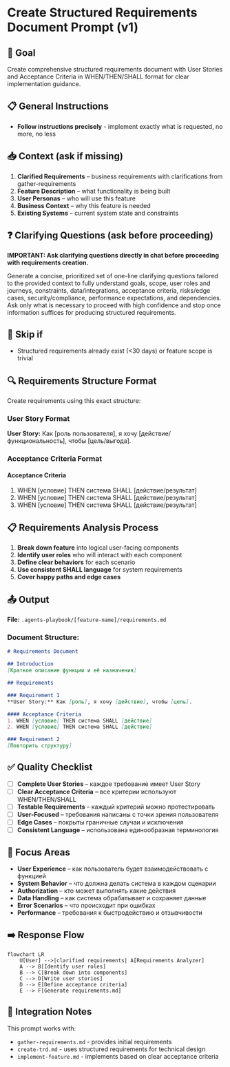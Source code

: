 # Create Structured Requirements Document Prompt (v1)

## 🎯 Goal
Create comprehensive structured requirements document with User Stories and Acceptance Criteria in WHEN/THEN/SHALL format for clear implementation guidance.

## 📋 General Instructions
- **Follow instructions precisely** - implement exactly what is requested, no more, no less

## 📥 Context (ask if missing)
1. **Clarified Requirements** – business requirements with clarifications from gather-requirements
2. **Feature Description** – what functionality is being built
3. **User Personas** – who will use this feature
4. **Business Context** – why this feature is needed
5. **Existing Systems** – current system state and constraints

## ❓ Clarifying Questions (ask before proceeding)
**IMPORTANT: Ask clarifying questions directly in chat before proceeding with requirements creation.**

Generate a concise, prioritized set of one-line clarifying questions tailored to the provided context to fully understand goals, scope, user roles and journeys, constraints, data/integrations, acceptance criteria, risks/edge cases, security/compliance, performance expectations, and dependencies. Ask only what is necessary to proceed with high confidence and stop once information suffices for producing structured requirements.

## 🚦 Skip if
- Structured requirements already exist (<30 days) or feature scope is trivial

## 🔍 Requirements Structure Format
Create requirements using this exact structure:

### User Story Format
**User Story:** Как [роль пользователя], я хочу [действие/функциональность], чтобы [цель/выгода].

### Acceptance Criteria Format
#### Acceptance Criteria
1. WHEN [условие] THEN система SHALL [действие/результат]
2. WHEN [условие] THEN система SHALL [действие/результат]
3. WHEN [условие] THEN система SHALL [действие/результат]

## 📋 Requirements Analysis Process
1. **Break down feature** into logical user-facing components
2. **Identify user roles** who will interact with each component
3. **Define clear behaviors** for each scenario
4. **Use consistent SHALL language** for system requirements
5. **Cover happy paths and edge cases**

## 📤 Output
**File:** `.agents-playbook/[feature-name]/requirements.md`

### Document Structure:
```markdown
# Requirements Document

## Introduction
[Краткое описание функции и её назначения]

## Requirements

### Requirement 1
**User Story:** Как [роль], я хочу [действие], чтобы [цель].

#### Acceptance Criteria
1. WHEN [условие] THEN система SHALL [действие]
2. WHEN [условие] THEN система SHALL [действие]

### Requirement 2
[Повторить структуру]
```

## ✅ Quality Checklist
- [ ] **Complete User Stories** – каждое требование имеет User Story
- [ ] **Clear Acceptance Criteria** – все критерии используют WHEN/THEN/SHALL
- [ ] **Testable Requirements** – каждый критерий можно протестировать
- [ ] **User-Focused** – требования написаны с точки зрения пользователя
- [ ] **Edge Cases** – покрыты граничные случаи и исключения
- [ ] **Consistent Language** – использована единообразная терминология

## 🎯 Focus Areas
- **User Experience** – как пользователь будет взаимодействовать с функцией
- **System Behavior** – что должна делать система в каждом сценарии
- **Authorization** – кто может выполнять какие действия
- **Data Handling** – как система обрабатывает и сохраняет данные
- **Error Scenarios** – что происходит при ошибках
- **Performance** – требования к быстродействию и отзывчивости

## ➡️ Response Flow
```mermaid
flowchart LR
    U[User] -->|clarified requirements| A[Requirements Analyzer]
    A --> B[Identify user roles]
    B --> C[Break down into components]
    C --> D[Write user stories]
    D --> E[Define acceptance criteria]
    E --> F[Generate requirements.md]
```

## 🔄 Integration Notes
This prompt works with:
- `gather-requirements.md` - provides initial requirements
- `create-trd.md` - uses structured requirements for technical design
- `implement-feature.md` - implements based on clear acceptance criteria
